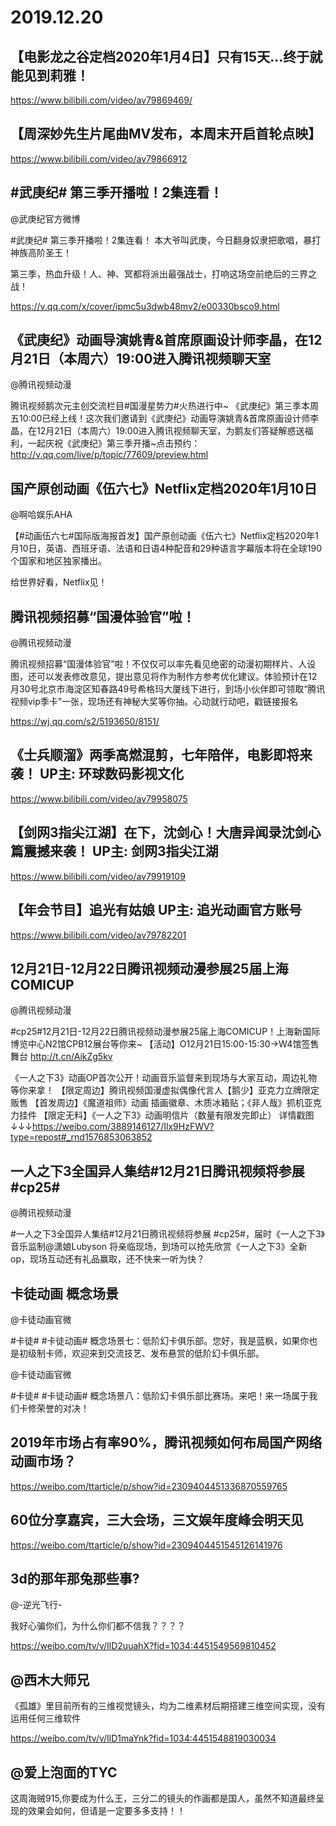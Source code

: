 # 2019.12.20
##  【电影龙之谷定档2020年1月4日】只有15天...终于就能见到莉雅！

https://www.bilibili.com/video/av79869469/


## 【周深妙先生片尾曲MV发布，本周末开启首轮点映】

https://www.bilibili.com/video/av79866912



##  #武庚纪# 第三季开播啦！2集连看！

@武庚纪官方微博   

#武庚纪# 第三季开播啦！2集连看！
本大爷叫武庚，今日翻身奴隶把歌唱，暴打神族高阶圣王！

第三季，热血升级！人、神、冥都将派出最强战士，打响这场空前绝后的三界之战！

https://v.qq.com/x/cover/ipmc5u3dwb48mv2/e00330bsco9.html


## 《武庚纪》动画导演姚青&首席原画设计师李晶，在12月21日（本周六）19:00进入腾讯视频聊天室

@腾讯视频动漫                            

腾讯视频鹅次元主创交流栏目#国漫星势力#火热进行中~
《武庚纪》第三季本周五10:00已经上线！这次我们邀请到《武庚纪》动画导演姚青&首席原画设计师李晶，在12月21日（本周六）19:00进入腾讯视频聊天室，为鹅友们答疑解惑送福利，一起庆祝《武庚纪》第三季开播~点击预约：http://v.qq.com/live/p/topic/77609/preview.html


## 国产原创动画《伍六七》Netflix定档2020年1月10日

@啊哈娱乐AHA                            

【#动画伍六七#国际版海报首发】国产原创动画《伍六七》Netflix定档2020年1月10日，英语、西班牙语、法语和日语4种配音和29种语言字幕版本将在全球190个国家和地区独家播出。

给世界好看，Netflix见！


## 腾讯视频招募“国漫体验官”啦！

@腾讯视频动漫                            

腾讯视频招募“国漫体验官”啦！不仅仅可以率先看见绝密的动漫初期样片、人设图，还可以发表修改意见，提出意见将作为制作方参考优化建议。体验预计在12月30号北京市海淀区知春路49号希格玛大厦线下进行，到场小伙伴即可领取“腾讯视频vip季卡”一张，现场还有神秘大奖等你抽。心动就行动吧，戳链接报名

https://wj.qq.com/s2/5193650/8151/
## 《士兵顺溜》两季高燃混剪，七年陪伴，电影即将来袭！ UP主: 环球数码影视文化

https://www.bilibili.com/video/av79958075


##   【剑网3指尖江湖】在下，沈剑心！大唐异闻录沈剑心篇震撼来袭！ UP主: 剑网3指尖江湖

https://www.bilibili.com/video/av79919109


##  【年会节目】追光有姑娘 UP主: 追光动画官方账号

https://www.bilibili.com/video/av79782201


## 12月21日-12月22日腾讯视频动漫参展25届上海COMICUP

@腾讯视频动漫                            

#cp25#12月21日-12月22日腾讯视频动漫参展25届上海COMICUP！上海新国际博览中心N2馆CPB12展台等你来~
【活动】O12月21日15:00-15:30→W4馆签售舞台 http://t.cn/AikZg5kv


《一人之下3》动画OP首次公开！动画音乐监督来到现场与大家互动，周边礼物等你来拿！
【限定周边】腾讯视频国漫虚拟偶像代言人【鹅少】亚克力立牌限定贩售
【首发周边】《魔道祖师》动画 插画徽章、木质冰箱贴；《非人哉》抓机亚克力挂件
【限定无料】《一人之下3》动画明信片（数量有限发完即止）
详情戳图↓↓↓https://weibo.com/3889146127/Ilx9HzFWV?type=repost#_rnd1576853063852
## 一人之下3全国异人集结#12月21日腾讯视频将参展 #cp25#

@腾讯视频动漫                            

#一人之下3全国异人集结#12月21日腾讯视频将参展 #cp25#，届时《一人之下3》音乐监制@潇娘Lubyson 将亲临现场，到场可以抢先欣赏《一人之下3》全新op，现场互动还有礼品赢取，还不快来一听为快？


## 卡徒动画  概念场景

@卡徒动画官微                            

#卡徒# #卡徒动画# 概念场景七：低阶幻卡俱乐部。您好，我是蓝枫，如果你也是初级制卡师，欢迎来到交流技艺、发布悬赏的低阶幻卡俱乐部。


@卡徒动画官微                            

#卡徒# #卡徒动画# 概念场景八：低阶幻卡俱乐部比赛场。来吧！来一场属于我们卡修荣誉的对决！


##  2019年市场占有率90%，腾讯视频如何布局国产网络动画市场？  

https://weibo.com/ttarticle/p/show?id=2309404451336870559765
## 60位分享嘉宾，三大会场，三文娱年度峰会明天见

https://weibo.com/ttarticle/p/show?id=2309404451545126141976
## 3d的那年那兔那些事?

@-逆光飞行-                            

我好心骗你们，为什么你们都不信我？？？？

https://weibo.com/tv/v/IlD2uuahX?fid=1034:4451549569810452

## @西木大师兄                            

《孤雄》里目前所有的三维视觉镜头，均为二维素材后期搭建三维空间实现，没有运用任何三维软件

https://weibo.com/tv/v/IlD1maYnk?fid=1034:4451548819030034

## @爱上泡面的TYC                            

这周海贼915,你要成为什么王，三分二的镜头的作画都是国人，虽然不知道最终呈现的效果会如何，但请是一定要多多支持！！


